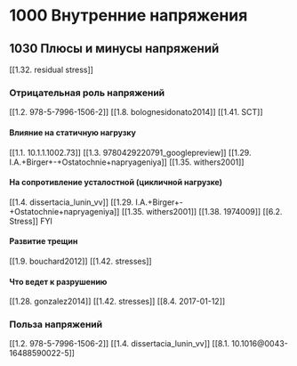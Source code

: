 # 1000 Внутренние напряжения
## 1030 Плюсы и минусы напряжений
[[1.32. residual stress]]

### Отрицательная роль напряжений
[[1.2. 978-5-7996-1506-2]]
[[1.8. bolognesidonato2014]]
[[1.41. SCT]]


#### Влияние на статичную нагрузку
[[1.1. 10.1.1.1002.73]]
[[1.3. 9780429220791_googlepreview]]
[[1.29. I.A.+Birger+-+Ostatochnie+napryageniya]]
[[1.35. withers2001]]

#### На сопротивление усталостной (цикличной нагрузке)
[[1.4. dissertacia_lunin_vv]]
[[1.29. I.A.+Birger+-+Ostatochnie+napryageniya]]
[[1.35. withers2001]]
[[1.38. 1974009]]
[[6.2. Stress]] FYI


#### Развитие трещин
[[1.9. bouchard2012]]
[[1.42. stresses]]

#### Что ведет к разрушению
[[1.28. gonzalez2014]]
[[1.42. stresses]]
[[8.4. 2017-01-12]]



### Польза напряжений
[[1.2. 978-5-7996-1506-2]]
[[1.4. dissertacia_lunin_vv]]
[[8.1. 10.1016@0043-16488590022-5]]